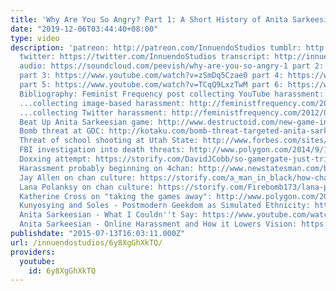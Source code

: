 ```yaml
---
title: 'Why Are You So Angry? Part 1: A Short History of Anita Sarkeesian'
date: "2019-12-06T03:44:40+08:00"
type: video
description: 'patreon: http://patreon.com/InnuendoStudios tumblr: http://innuendostudios.tumblr.com
  twitter: https://twitter.com/InnuendoStudios transcript: http://innuendostudios.tumblr.com/post/123987119667/the-first-part-of-my-six-part-series-on-the-male
  audio: https://soundcloud.com/peevish/why-are-you-so-angry-1 part 2: https://www.youtube.com/watch?v=ExEHuNrC8yU
  part 3: https://www.youtube.com/watch?v=zSmDq5Czae0 part 4: https://www.youtube.com/watch?v=c6TrKkkVEhs
  part 5: https://www.youtube.com/watch?v=TCqQ9LxzTwM part 6: https://www.youtube.com/watch?v=nfPAoz9GnWM
  Bibliography: Feminist Frequency post collecting YouTube harassment: http://feministfrequency.com/2012/06/07/harassment-misogyny-and-silencing-on-youtube/
  ...collecting image-based harassment: http://feministfrequency.com/2012/07/01/image-based-harassment-and-visual-misogyny/
  ...collecting Twitter harassment: http://feministfrequency.com/2012/07/01/image-based-harassment-and-visual-misogyny/
  Beat Up Anita Sarkeesian game: http://www.destructoid.com/new-game-invites-players-to-beat-up-anita-sarkeesian-230831.phtml
  Bomb threat at GDC: http://kotaku.com/bomb-threat-targeted-anita-sarkeesian-gaming-awards-la-1636032301
  Threat of school shooting at Utah State: http://www.forbes.com/sites/insertcoin/2014/10/14/anita-sarkeesian-cancels-speech-after-school-shooting-threat-at-utah-state/
  FBI investigation into death threats: http://www.polygon.com/2014/9/17/6225835/fbi-investigating-anita-sarkeesian-threats
  Doxxing attempt: https://storify.com/DavidJCobb/so-gamergate-just-tried-to-dox-anita-sarkeesian
  Harassment probably beginning on 4chan: http://www.newstatesman.com/blogs/internet/2012/06/dear-internet-why-you-cant-have-anything-nice
  Jay Allen on chan culture: https://storify.com/a_man_in_black/how-chan-style-anonymous-culture-shapes-gamergate
  Lana Polanksy on chan culture: https://storify.com/Firebomb173/lana-polansky-on-4chan-and-its-bigotry
  Katherine Cross on "taking the games away": http://www.polygon.com/2014/7/29/5947661/the-nightmare-is-over-theyre-not-coming-for-your-games
  Kunyosying and Soles - Postmodern Geekdom as Simulated Ethnicity: http://www.ejumpcut.org/archive/jc54.2012/SolesKunyoGeedom/
  Anita Sarkeesian - What I Couldn''t Say: https://www.youtube.com/watch?v=fhgEuY64ECw
  Anita Sarkeesian - Online Harassment and How it Lowers Vision: https://www.youtube.com/watch?v=I-9uLKZmxOw'
publishdate: "2015-07-13T16:03:11.000Z"
url: /innuendostudios/6y8XgGhXkTQ/
providers:
  youtube:
    id: 6y8XgGhXkTQ
---
```

